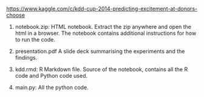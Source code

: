 https://www.kaggle.com/c/kdd-cup-2014-predicting-excitement-at-donors-choose

1. notebook.zip:
HTML notebook. Extract the zip anywhere and open the html in a browser.
The notebook contains additional instructions for how to run the code.

2. presentation.pdf
A slide deck summarising the experiments and the findings.

3. kdd.rmd:
R Markdown file. Source of the notebook, contains all the R code and Python code used.

4. main.py:
All the python code.

